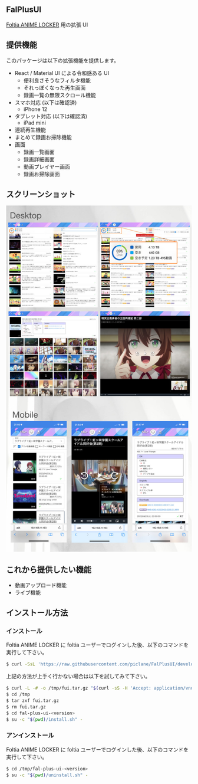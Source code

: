 FalPlusUI
----
[Foltia ANIME LOCKER](https://foltia.com/ANILOC/) 用の拡張 UI

## 提供機能

このパッケージは以下の拡張機能を提供します。

- React / Material UI による令和感ある UI
  - 便利良さそうなフィルタ機能
  - それっぽくなった再生画面
  - 録画一覧の無限スクロール機能
- スマホ対応 (以下は確認済)
  - iPhone 12
- タブレット対応 (以下は確認済)
  - iPad mini
- 連続再生機能
- まとめて録画お掃除機能
- 画面
  - 録画一覧画面
  - 録画詳細画面
  - 動画プレイヤー画面
  - 録画お掃除画面

## スクリーンショット

![スクリーンショット](doc/images/screenshot.jpg)

## これから提供したい機能

- 動画アップロード機能
- ライブ機能

## インストール方法

### インストール

Foltia ANIME LOCKER に foltia ユーザーでログインした後、以下のコマンドを実行して下さい。
```bash
$ curl -SsL 'https://raw.githubusercontent.com/piclane/FalPlusUI/develop/easy_install.sh' | bash
```

上記の方法が上手く行かない場合は以下を試してみて下さい。
```bash
$ curl -L -# -o /tmp/fui.tar.gz "$(curl -sS -H 'Accept: application/vnd.github.v3+json' 'https://api.github.com/repos/piclane/FalPlusUI/releases/latest' | grep '"browser_download_url"' | sed -E -e 's/^.*"(https:[^"]+)"$/\1/')"
$ cd /tmp
$ tar zxf fui.tar.gz
$ rm fui.tar.gz
$ cd fal-plus-ui-<version>
$ su -c "$(pwd)/install.sh" -
```

### アンインストール

Foltia ANIME LOCKER に foltia ユーザーでログインした後、以下のコマンドを実行して下さい。
```bash
$ cd /tmp/fal-plus-ui-<version>
$ su -c "$(pwd)/uninstall.sh" -
```
